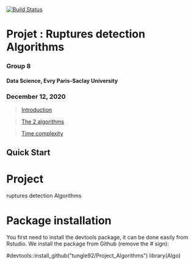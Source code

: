 [![Build Status](https://travis-ci.com/Dscientist20/Project.svg?branch=main)](https://travis-ci.com/Dscientist20/Project)

# Projet : Ruptures detection Algorithms

### Group 8

#### Data Science, Evry Paris-Saclay University

### December 12, 2020
> [Introduction](#qs)

> [The 2 algorithms](#com)

> [Time complexity](#time)

<a id="qs"></a>

## Quick Start

# Project
ruptures detection Algorithms
# Package installation
You first need to install the devtools package, it can be done easily from Rstudio. We install the package from Github (remove the # sign):

#devtools::install_github("tungle92/Project_Algorithms")
library(Algo)

